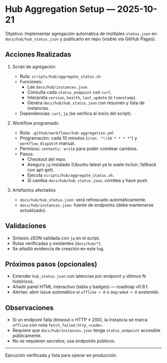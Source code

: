 # Hub Aggregation Setup — 2025-10-21

Objetivo: Implementar agregación automática de múltiples `status.json` en `docs/hub/hub_status.json` y publicarlo en repo (visible vía GitHub Pages).

## Acciones Realizadas

1. Script de agregación
   - Ruta: `scripts/hub/aggregate_status.sh`
   - Funciones:
     - Lee `docs/hub/instances.json`.
     - Consulta cada `status_endpoint` con `curl`.
     - Interpreta `version`, `health`, `last_update` (o `timestamp`).
     - Genera `docs/hub/hub_status.json` con resumen y lista de instancias.
   - Dependencias: `curl`, `jq` (se verifica al inicio del script).

2. Workflow programado
   - Ruta: `.github/workflows/hub-aggregation.yml`
   - Programación: cada 10 minutos (`cron: "*/10 * * * *"`) y `workflow_dispatch` manual.
   - Permisos: `contents: write` para poder comitear cambios.
   - Pasos:
     - Checkout del repo.
     - Asegura `jq` instalado (Ubuntu-latest ya lo suele incluir; fallback con apt-get).
     - Ejecuta `scripts/hub/aggregate_status.sh`.
     - Si cambia `docs/hub/hub_status.json`, comitea y hace push.

3. Artefactos afectados
   - `docs/hub/hub_status.json`: será refrescado automáticamente.
   - `docs/hub/instances.json`: fuente de endpoints (debe mantenerse actualizado).

## Validaciones

- Sintaxis JSON validada con `jq` en el script.
- Rutas verificadas y existentes (`docs/hub/*`).
- Se añadió evidencia de creación en este log.

## Próximos pasos (opcionales)

- Extender `hub_status.json` con latencias por endpoint y últimos N históricos.
- Añadir panel HTML interactivo (tabla y badges) — roadmap v0.9.1.
- Alertas: abrir issue automático si `offline > 0` o `degraded > 0` sostenido.

## Observaciones

- Si un endpoint falla (timeout o HTTP ≠ 200), la instancia se marca `offline` con nota `fetch_failed:http_<code>`.
- Requiere que `docs/hub/instances.json` tenga `status_endpoint` accesible públicamente.
- No se requieren secretos; usa endpoints públicos.

---

Ejecución verificada y lista para operar en producción.

